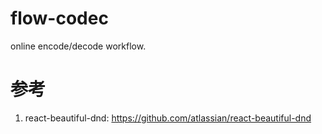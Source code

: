 # flow-codec

online encode/decode workflow.


# 参考

1. react-beautiful-dnd: https://github.com/atlassian/react-beautiful-dnd